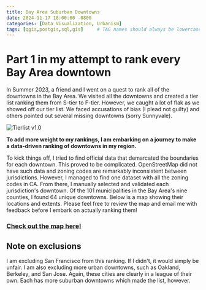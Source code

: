 ```yaml
---
title: Bay Area Suburban Downtowns
date: 2024-11-17 18:00:00 -0800
categories: [Data Visualization, Urbanism]
tags: [qgis,postgis,sql,gis]     # TAG names should always be lowercase
---
```


# Part 1 in my attempt to rank every Bay Area downtown

In Summer 2023, a friend and I went on a quest to rank all of the downtowns in the Bay Area. We visited all the downtowns and created a tier list ranking them from S-tier to F-tier. However, we caught a lot of flak as we showed off our tier list. We faced accusations of bias (I plead not guilty) and others pointed out several missing downtowns (sorry Sunnyvale). 

![Tierlist v1.0](/assets/OrginalTierlist.png)

**To add more weight to my rankings, I am embarking on a journey to make a data-driven ranking of downtowns in my region.** 

To kick things off, I tried to find official data that demarcated the boundaries for each downtown. This proved to be complicated. OpenStreetMap did not have such data and zoning codes are remarkably inconsistent between jurisdictions. However, I managed to find one dataset with all the zoning codes in CA. From there, I manually selected and validated each jurisdiction's downtown. Of the 101 municipalities in the Bay Area's nine counties, I found 64 unique downtowns. Below is a map showing their locations and extents. Please feel free to review the map and email me with feedback before I embark on actually ranking them!


### [Check out the map here!](https://brekkies.github.io/Bay-Area-Downtowns-Webmap/)

## Note on exclusions
I am excluding San Francisco from this ranking. If I didn't, it would simply be unfair. I am also excluding more urban downtowns, such as Oakland, Berkeley, and San Jose. Again, these cities are clearly in a league of their own. Each has more suburban downtowns which made the list, however.
